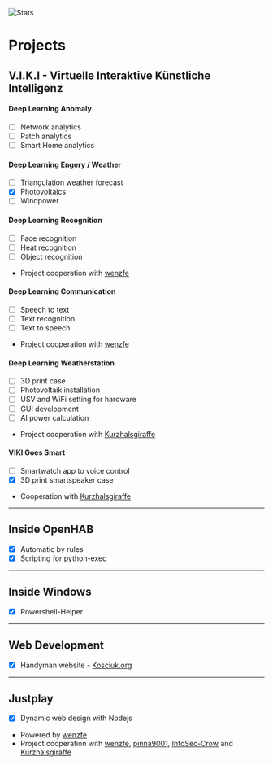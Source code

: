 ![Stats](https://github-readme-stats.vercel.app/api?username=fotox&theme=react&show_icons=true)

# Projects
## V.I.K.I - Virtuelle Interaktive Künstliche Intelligenz 
#### Deep Learning Anomaly
- [ ] Network analytics
- [ ] Patch analytics
- [ ] Smart Home analytics

#### Deep Learning Engery / Weather
- [ ] Triangulation weather forecast
- [x] Photovoltaics
- [ ] Windpower

#### Deep Learning Recognition
- [ ] Face recognition
- [ ] Heat recognition
- [ ] Object recognition
- Project cooperation with [wenzfe](https://github.com/wenzfe)

#### Deep Learning Communication
- [ ] Speech to text
- [ ] Text recognition
- [ ] Text to speech
- Project cooperation with [wenzfe](https://github.com/wenzfe)

#### Deep Learning Weatherstation
- [ ] 3D print case
- [ ] Photovoltaik installation
- [ ] USV and WiFi setting for hardware
- [ ] GUI development
- [ ] AI power calculation
- Project cooperation with [Kurzhalsgiraffe](https://github.com/Kurzhalsgiraffe)

#### VIKI Goes Smart
- [ ] Smartwatch app to voice control 
- [x] 3D print smartspeaker case
- Cooperation with [Kurzhalsgiraffe](https://github.com/Kurzhalsgiraffe)

---

## Inside OpenHAB
- [x] Automatic by rules
- [x] Scripting for python-exec

---

## Inside Windows
- [x] Powershell-Helper

----

## Web Development
- [x] Handyman website - [Kosciuk.org](https://www.kosciuk.org)

----

## Justplay
- [x] Dynamic web design with Nodejs
- Powered by [wenzfe](https://github.com/wenzfe)
- Project cooperation with [wenzfe](https://github.com/wenzfe), [pinna9001](https://github.com/pinna9001), [InfoSec-Crow](https://github.com/InfoSec-Crow) and [Kurzhalsgiraffe](https://github.com/Kurzhalsgiraffe)
